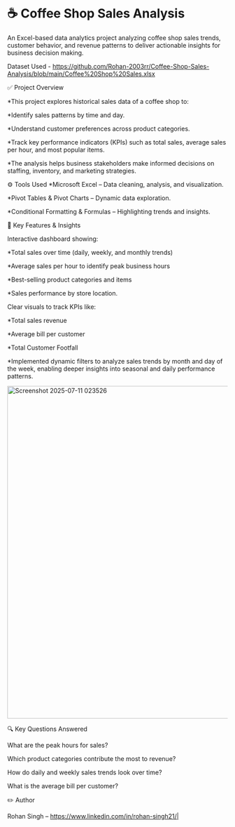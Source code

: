 # ☕ Coffee Shop Sales Analysis
An Excel-based data analytics project analyzing coffee shop sales trends, customer behavior, and revenue patterns to deliver actionable insights for business decision making.

Dataset Used - https://github.com/Rohan-2003rr/Coffee-Shop-Sales-Analysis/blob/main/Coffee%20Shop%20Sales.xlsx

✅ Project Overview

*This project explores historical sales data of a coffee shop to:

*Identify sales patterns by time and day.

*Understand customer preferences across product categories.

*Track key performance indicators (KPIs) such as total sales, average sales per hour, and most popular items.

*The analysis helps business stakeholders make informed decisions on staffing, inventory, and marketing strategies.

⚙️ Tools Used
*Microsoft Excel – Data cleaning, analysis, and visualization.

*Pivot Tables & Pivot Charts – Dynamic data exploration.

*Conditional Formatting & Formulas – Highlighting trends and insights.


📌 Key Features & Insights

Interactive dashboard showing:

*Total sales over time (daily, weekly, and monthly trends)

*Average sales per hour to identify peak business hours

*Best-selling product categories and items

*Sales performance by store location.

Clear visuals to track KPIs like:

*Total sales revenue

*Average bill per customer

*Total Customer Footfall

*Implemented dynamic filters to analyze sales trends by month and day of the week, enabling deeper insights into seasonal and daily performance patterns.

<img width="1828" height="758" alt="Screenshot 2025-07-11 023526" src="https://github.com/user-attachments/assets/bea10636-2b1e-4566-8c5f-d6983ae67881" />


🔍 Key Questions Answered

What are the peak hours for sales?

Which product categories contribute the most to revenue?

How do daily and weekly sales trends look over time?

What is the average bill per customer?

✏️ Author

Rohan Singh – https://www.linkedin.com/in/rohan-singh21/|




